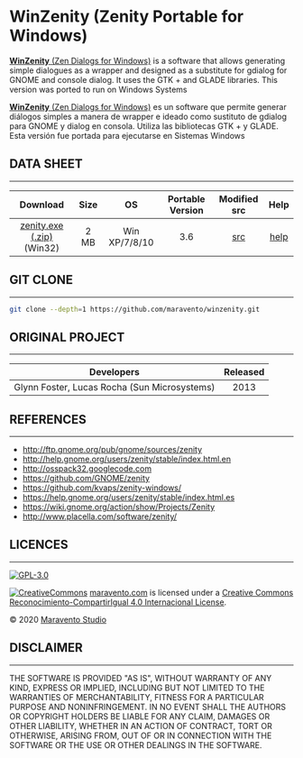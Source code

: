 # WinZenity (Zenity Portable for Windows)

[**WinZenity** (Zen Dialogs for Windows)](https://en.wikipedia.org/wiki/Zenity) is a software that allows generating simple dialogues as a wrapper and designed as a substitute for gdialog for GNOME and console dialog. It uses the GTK + and GLADE libraries. This version was ported to run on Windows Systems

[**WinZenity** (Zen Dialogs for Windows)](https://es.wikipedia.org/wiki/Zenity) es un software que permite generar diálogos simples a manera de wrapper e ideado como sustituto de gdialog para GNOME y dialog en consola. Utiliza las bibliotecas GTK + y GLADE. Esta versión fue portada para ejecutarse en Sistemas Windows

## DATA SHEET

---

|Download|Size|OS|Portable Version|Modified src|Help|
| :---: | :---: | :---: | :---: | :---: | :---: |
|[zenity.exe (.zip)](https://github.com/maravento/winzenity/raw/master/zenity.zip) (Win32)|2 MB|Win XP/7/8/10|3.6|[src](https://github.com/maravento/winzenity/raw/master/zenity-3.6.0_src.7z)|[help](https://github.com/maravento/winzenity/raw/master/zenityhelp.txt)|

## GIT CLONE

---

```bash
git clone --depth=1 https://github.com/maravento/winzenity.git
```

## ORIGINAL PROJECT

---

| Developers | Released |
| :---: | :---: |
| Glynn Foster, Lucas Rocha (Sun Microsystems)| 2013 |

## REFERENCES

---

* http://ftp.gnome.org/pub/gnome/sources/zenity
* http://help.gnome.org/users/zenity/stable/index.html.en
* http://osspack32.googlecode.com
* https://github.com/GNOME/zenity
* https://github.com/kvaps/zenity-windows/
* https://help.gnome.org/users/zenity/stable/index.html.es
* https://wiki.gnome.org/action/show/Projects/Zenity
* http://www.placella.com/software/zenity/

## LICENCES

---

[![GPL-3.0](https://img.shields.io/badge/License-GPLv3-blue.svg)](https://www.gnu.org/licenses/gpl.txt)

[![CreativeCommons](https://licensebuttons.net/l/by-sa/4.0/88x31.png)](http://creativecommons.org/licenses/by-sa/4.0/)
[maravento.com](https://www.maravento.com) is licensed under a [Creative Commons Reconocimiento-CompartirIgual 4.0 Internacional License](http://creativecommons.org/licenses/by-sa/4.0/).

© 2020 [Maravento Studio](https://www.maravento.com)

## DISCLAIMER

---

THE SOFTWARE IS PROVIDED "AS IS", WITHOUT WARRANTY OF ANY KIND, EXPRESS OR IMPLIED, INCLUDING BUT NOT LIMITED TO THE WARRANTIES OF MERCHANTABILITY, FITNESS FOR A PARTICULAR PURPOSE AND NONINFRINGEMENT. IN NO EVENT SHALL THE AUTHORS OR COPYRIGHT HOLDERS BE LIABLE FOR ANY CLAIM, DAMAGES OR OTHER LIABILITY, WHETHER IN AN ACTION OF CONTRACT, TORT OR OTHERWISE, ARISING FROM, OUT OF OR IN CONNECTION WITH THE SOFTWARE OR THE USE OR OTHER DEALINGS IN THE SOFTWARE.
